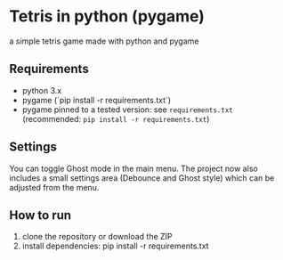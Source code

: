 # Tetris in python (pygame)

a simple tetris game made with python and pygame

## Requirements
- python 3.x
- pygame (´pip install -r requirements.txt´)
- pygame pinned to a tested version: see `requirements.txt` (recommended: `pip install -r requirements.txt`)

## Settings
You can toggle Ghost mode in the main menu. The project now also includes a small settings area (Debounce and Ghost style) which can be adjusted from the menu.

## How to run
1. clone the repository or download the ZIP
2. install dependencies:
  pip install -r requirements.txt 
